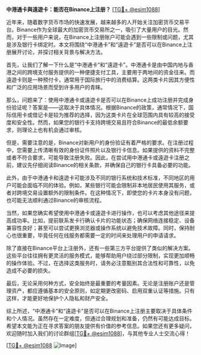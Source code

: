 **中港通卡與遠遊卡：能否在Binance上注册？** [[TG💪+ @esim1088](https://t.me/s/esim1088)]

近年来，随着数字货币市场的快速发展，越来越多的人开始关注加密货币交易平台。Binance作为全球最大的加密货币交易所之一，吸引了大量用户的目光。然而，对于一些用户来说，在Binance上注册账户可能会遇到一些限制或问题，尤其是涉及银行卡绑定时。本文将围绕“中港通卡”和“遠遊卡”是否可以在Binance上注册展开讨论，并探讨相关背景与解决方法。

首先，让我们了解一下什么是“中港通卡”和“遠遊卡”。中港通卡是由中国内地与香港之间的跨境支付服务提供的一种便捷支付工具，主要用于两地间的资金往来。而遠遊卡则是一种预付卡，通常用于国际旅行中的消费结算。这两类卡片因其方便性和广泛的应用场景而受到许多用户的青睐。

那么，问题来了：使用中港通卡或遠遊卡是否可以在Binance上成功注册并完成身份验证呢？答案是——这取决于具体情况。根据Binance的政策，通常情况下，国际信用卡或借记卡是较为推荐的选择，因为这类卡片在全球范围内具有较高的接受度和安全性。然而，如果您的银行卡支持跨境交易且符合Binance的最低余额要求，则理论上也有机会通过审核。

但是，需要注意的是，Binance对新用户的身份验证有着严格的要求。在注册过程中，您需要上传清晰有效的身份证件照片以及银行卡信息。如果提供的资料不完整或者不符合要求，可能导致注册失败。因此，在尝试用中港通卡或遠遊卡注册之前，建议先仔细阅读Binance的相关条款，并确保自己的银行卡具备必要的功能。

此外，由于中港通卡和遠遊卡可能涉及不同的银行系统和技术标准，不同地区的用户可能会面临不同的体验。例如，某些银行可能会限制非本地居民使用其服务，或者对跨境交易设置额外的限制条件。在这种情况下，即使您的卡片本身没有问题，也可能无法顺利通过Binance的审核流程。

当然，如果您确实希望使用中港通卡或遠遊卡进行操作，也可以考虑其他途径来提高成功率。比如，提前联系发卡行确认卡片的功能状态；确保网络连接稳定、设备兼容性良好；甚至可以尝试更换浏览器或操作系统以避免技术故障。同时，保持耐心也很重要，毕竟任何在线服务都需要一定的时间来处理用户的申请请求。

除了直接在Binance平台上注册外，还有一些第三方平台提供了类似的解决方案。这些平台往往拥有更灵活的服务模式，能够帮助用户绕过部分限制，实现更加顺畅的操作体验。不过，在选择这类服务时，请务必注意甄别其合法性和可靠性，以免造成不必要的损失。

最后，无论采用何种方式，安全始终是最重要的考量因素。无论是注册账户还是管理资产，都应遵循基本的安全原则，如定期更改密码、启用双重认证等措施。只有这样，才能更好地保护个人隐私和财产安全。

综上所述，“中港通卡”和“遠遊卡”是否可以在Binance上注册主要取决于具体条件和个人情况。虽然存在一定难度，但通过合理规划和准备，仍然有可能达成目标。希望本文能为正在寻求答案的朋友提供有价值的参考信息。如果您还有更多疑问，欢迎随时加入我们的讨论群组[[TG💪+ @esim1088](https://t.me/s/esim1088)]，与其他专业人士交流心得！

[[TG💪+ @esim1088](https://t.me/s/esim1088) ![Image](https://i.postimg.cc/4NQfJmqS/Snipaste-2025-05-13-00-14-12.png)]